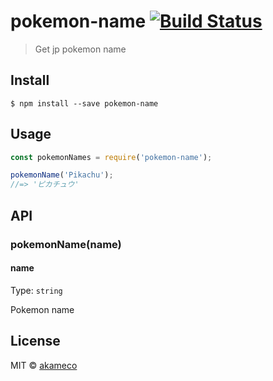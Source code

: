 # pokemon-name [![Build Status](https://travis-ci.org/akameco/pokemon-name.svg?branch=master)](https://travis-ci.org/akameco/pokemon-name)

> Get jp pokemon name


## Install

```
$ npm install --save pokemon-name
```


## Usage

```js
const pokemonNames = require('pokemon-name');

pokemonName('Pikachu');
//=> 'ピカチュウ'
```


## API

### pokemonName(name)

#### name

Type: `string`

Pokemon name

## License

MIT © [akameco](http://akameco.github.io)

